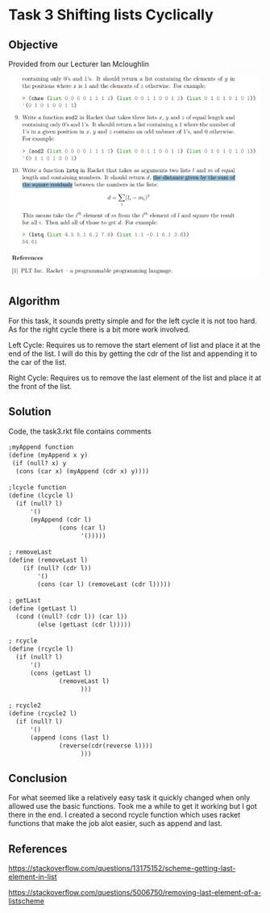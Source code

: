 # Task 3 Shifting lists Cyclically

## Objective
Provided from our Lecturer Ian Mcloughlin

<p><img src="images/task3.png" width="500" length="300"></p>

## Algorithm

For this task, it sounds pretty simple and for the left cycle it is not too hard. As for the right cycle there is a bit more work involved.

Left Cycle:
Requires us to remove the start element of list and place it at the end of the list. I will do this by getting the cdr of the list and appending it to the car of the list.

Right Cycle: Requires us to remove the last element of the list and place it at the front of the list. 


## Solution

Code, the task3.rkt file contains comments 

```
;myAppend function
(define (myAppend x y)
 (if (null? x) y
  (cons (car x) (myAppend (cdr x) y))))

;lcycle function
(define (lcycle l)
  (if (null? l)
      '()
      (myAppend (cdr l)
              (cons (car l)  
                    '()))))

; removeLast
(define (removeLast l)
    (if (null? (cdr l))
        '() 
        (cons (car l) (removeLast (cdr l))))) 

; getLast 
(define (getLast l)
  (cond ((null? (cdr l)) (car l))
        (else (getLast (cdr l)))))

; rcycle
(define (rcycle l)
  (if (null? l) 
      '()
      (cons (getLast l) 
              (removeLast l)
                    )))

; rcycle2 
(define (rcycle2 l) 
  (if (null? l)
      '()
      (append (cons (last l)
              (reverse(cdr(reverse l))))
                    )))

```
## Conclusion

For what seemed like a relatively easy task it quickly changed when only allowed use the basic functions. Took me a while to get it working but I got there in the end. I created a second rcycle function which uses racket functions that make the job alot easier, such as append and last.

## References

https://stackoverflow.com/questions/13175152/scheme-getting-last-element-in-list

https://stackoverflow.com/questions/5006750/removing-last-element-of-a-listscheme
